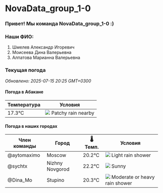# NovaData_group_1-0
### Привет! Мы команда NovaData_group_1-0 :)

### Наши ФИО:
1. Шмелев Александр Игоревич
2. Моисеева Дина Валерьевна
3. Алпатова Марианна Валерьевна

### Текущая погода
<!-- WEATHER:START -->
_Обновлено: 2025-07-15 20:25 GMT+0300_

#### Погода в Абакане

| Температура | Условия |
|-------------|----------|
| 17.3°C     | ![](https://cdn.weatherapi.com/weather/64x64/night/176.png) Patchy rain nearby |

#### Погода в наших городах

| Член команды  | Город               | 🌡️ Темп.  | Условия          |
|---------------|---------------------|-----------|--------------------|
| @aytomaximo    | Moscow              |   20.2°C | ![](https://cdn.weatherapi.com/weather/64x64/day/353.png) Light rain shower |
| @sychtx        | Nizhny Novgorod     |   22.2°C | ![](https://cdn.weatherapi.com/weather/64x64/day/113.png) Sunny        |
| @Dina_Mo       | Stupino             |   20.3°C | ![](https://cdn.weatherapi.com/weather/64x64/day/356.png) Moderate or heavy rain shower |

<!-- WEATHER:END -->
